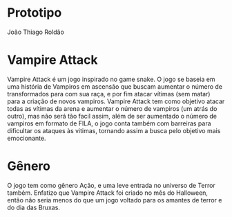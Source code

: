 # Prototipo
João Thiago Roldão

# Vampire  Attack
Vampire Attack é um jogo inspirado no game snake.  O jogo se baseia em uma história de Vampiros em ascensão que buscam aumentar o número de transformados para com sua raça, e por fim atacar vítimas (sem matar) para a criação de novos vampiros. Vampire Attack tem como objetivo atacar todas as vítimas da arena e aumentar o número de vampiros (um atrás do outro), mas não será tão facil assim, além de ser aumentado o número de vampiros em formato de FILA, o jogo conta também com barreiras para dificultar os ataques às vitimas, tornando assim a busca pelo objetivo mais emocionante. 

# Gênero
O jogo tem  como gênero Ação, e uma leve entrada no universo de Terror também. Enfatizo que Vampire Attack foi criado no mês do Halloween, então não seria menos do que um jogo voltado para os amantes de terror e do dia das Bruxas.

